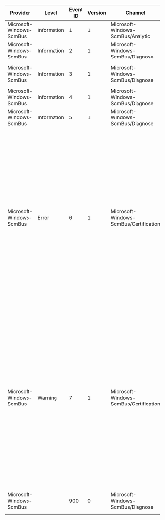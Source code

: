 Provider                  |  Level        |  Event ID  |  Version  |  Channel                                 |  Task  |  Opcode  |  Keyword  |  Message
--------------------------|---------------|------------|-----------|------------------------------------------|--------|----------|-----------|-----------------------------------------------------------------------------------------------------------------------------------------------------------------------------------------------------------------------------------------------------------------------------------
Microsoft-Windows-ScmBus  |  Information  |  1         |  1        |  Microsoft-Windows-ScmBus/Analytic       |        |          |           |  Reported memory resource.
Microsoft-Windows-ScmBus  |  Information  |  2         |  1        |  Microsoft-Windows-ScmBus/Diagnose       |        |          |           |  Dispatching an IOCTL.
Microsoft-Windows-ScmBus  |  Information  |  3         |  1        |  Microsoft-Windows-ScmBus/Diagnose       |        |          |           |  Completing a non-read/write request.
Microsoft-Windows-ScmBus  |  Information  |  4         |  1        |  Microsoft-Windows-ScmBus/Diagnose       |        |          |           |  Dispatching a PnP request.
Microsoft-Windows-ScmBus  |  Information  |  5         |  1        |  Microsoft-Windows-ScmBus/Diagnose       |        |          |           |  Completing a PnP request.
Microsoft-Windows-ScmBus  |  Error        |  6         |  1        |  Microsoft-Windows-ScmBus/Certification  |        |          |           |  The firmware on this computer is not compliant with the industry standards required for storage-class memory support. Some storage-class memory devices on this computer will not work properly.             Click on the Details tab to see more information about this error.
Microsoft-Windows-ScmBus  |  Warning      |  7         |  1        |  Microsoft-Windows-ScmBus/Certification  |        |          |           |  The firmware on this computer is not fully compliant with the industry standards required for storage-class memory support. Storage-class memory devices on this computer may not work properly.             Click on the Details tab to see more information about this warning.
Microsoft-Windows-ScmBus  |               |  900       |  0        |  Microsoft-Windows-ScmBus/Diagnose       |        |          |           |  SCMBUS {DeviceGuid} logged:                           {Message}